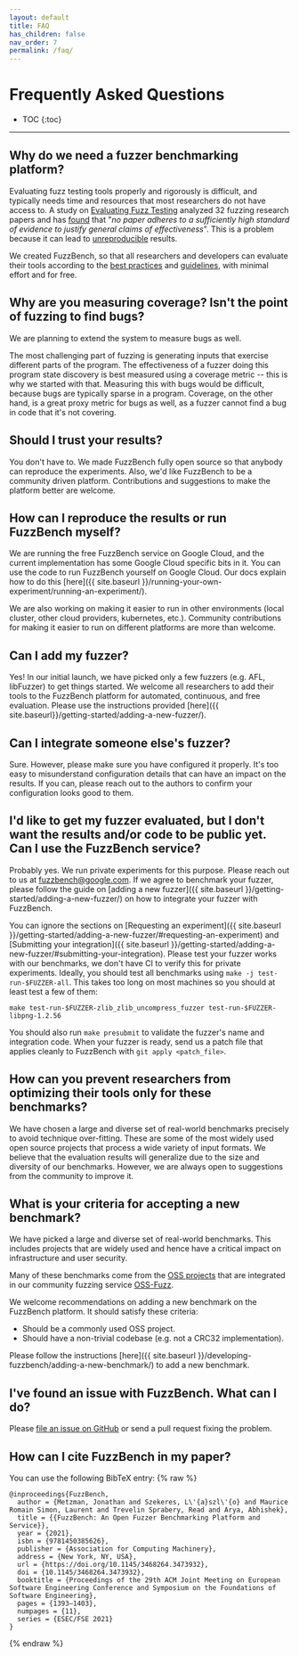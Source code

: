 ```yaml
---
layout: default
title: FAQ
has_children: false
nav_order: 7
permalink: /faq/
---
```


# Frequently Asked Questions

- TOC
{:toc}
---

## Why do we need a fuzzer benchmarking platform?

Evaluating fuzz testing tools properly and rigorously is difficult, and
typically needs time and resources that most researchers do not have access to.
A study on
[Evaluating Fuzz Testing](https://dl.acm.org/doi/10.1145/3243734.3243804)
analyzed 32 fuzzing research papers and has
[found](http://www.pl-enthusiast.net/2018/08/23/evaluating-empirical-evaluations-for-fuzz-testing/)
that "_no paper adheres to a sufficiently high standard of evidence to justify
general claims of effectiveness_". This is a problem because it can lead to
[unreproducible](https://andreas-zeller.blogspot.com/2019/10/when-results-are-all-that-matters-case.html)
results.

We created FuzzBench, so that all researchers and developers can evaluate their
tools according to the
[best practices](https://andreas-zeller.blogspot.com/2019/10/when-results-are-all-that-matters.html)
and
[guidelines](http://www.sigplan.org/Resources/EmpiricalEvaluation),
with minimal effort and for free.

## Why are you measuring coverage? Isn't the point of fuzzing to find bugs?

We are planning to extend the system to measure bugs as well.

The most challenging part of fuzzing is generating inputs that exercise
different parts of the program. The effectiveness of a fuzzer doing this program
state discovery is best measured using a coverage metric -- this is why we
started with that. Measuring this with bugs would be difficult, because bugs are
typically sparse in a program. Coverage, on the other hand, is a great proxy
metric for bugs as well, as a fuzzer cannot find a bug in code that it's not
covering.

## Should I trust your results?

You don't have to. We made FuzzBench fully open source so that anybody can
reproduce the experiments. Also, we'd like FuzzBench to be a community driven
platform. Contributions and suggestions to make the platform better are welcome.

## How can I reproduce the results or run FuzzBench myself?

We are running the free FuzzBench service on Google Cloud, and the current
implementation has some Google Cloud specific bits in it. You can use the code
to run FuzzBench yourself on Google Cloud. Our docs explain how to do this
[here]({{ site.baseurl }}/running-your-own-experiment/running-an-experiment/).

We are also working on making it easier to run in other environments (local
cluster, other cloud providers, kubernetes, etc.). Community contributions for
making it easier to run on different platforms are more than welcome.

## Can I add my fuzzer?

Yes! In our initial launch, we have picked only a few fuzzers (e.g. AFL,
libFuzzer) to get things started. We welcome all researchers to add their tools
to the FuzzBench platform for automated, continuous, and free evaluation. Please
use the instructions provided [here]({{ site.baseurl}}/getting-started/adding-a-new-fuzzer/).

## Can I integrate someone else's fuzzer?

Sure. However, please make sure you have configured it properly. It's too easy
to misunderstand configuration details that can have an impact on the results.
If you can, please reach out to the authors to confirm your configuration looks
good to them.

## I'd like to get my fuzzer evaluated, but I don't want the results and/or code to be public yet. Can I use the FuzzBench service?

Probably yes. We run private experiments for this purpose.
Please reach out to us at fuzzbench@google.com. If we agree to benchmark your
fuzzer, please follow the guide on
[adding a new fuzzer]({{ site.baseurl }}/getting-started/adding-a-new-fuzzer/)
on how to integrate your fuzzer with FuzzBench.

You can ignore the sections on [Requesting an experiment]({{ site.baseurl }}/getting-started/adding-a-new-fuzzer/#requesting-an-experiment) and
[Submitting your integration]({{ site.baseurl }}/getting-started/adding-a-new-fuzzer/#submitting-your-integration).
Please test your fuzzer works with our benchmarks, we don't have CI to verify
this for private experiments.
Ideally, you should test all benchmarks using `make -j test-run-$FUZZER-all`.
This takes too long on most machines so you should at least test a few of them:
```
make test-run-$FUZZER-zlib_zlib_uncompress_fuzzer test-run-$FUZZER-libpng-1.2.56
```

You should also run `make presubmit` to validate the fuzzer's name and
integration code.
When your fuzzer is ready, send us a patch file that applies cleanly to
FuzzBench with `git apply <patch_file>`.

## How can you prevent researchers from optimizing their tools only for these benchmarks?

We have chosen a large and diverse set of real-world benchmarks precisely to
avoid technique over-fitting. These are some of the most widely used open source
projects that process a wide variety of input formats. We believe that the
evaluation results will generalize due to the size and diversity of our
benchmarks. However, we are always open to suggestions from the community to
improve it.

## What is your criteria for accepting a new benchmark?

We have picked a large and diverse set of real-world benchmarks. This includes
projects that are widely used and hence have a critical impact on infrastructure
and user security.

Many of these benchmarks come from the
[OSS projects](https://github.com/google/oss-fuzz/tree/master/projects) that are
integrated in our community fuzzing service
[OSS-Fuzz](https://github.com/google/oss-fuzz).

We welcome recommendations on adding a new benchmark on the FuzzBench platform.
It should satisfy these criteria:
* Should be a commonly used OSS project.
* Should have a non-trivial codebase (e.g. not a CRC32 implementation).

Please follow the instructions
[here]({{ site.baseurl }}/developing-fuzzbench/adding-a-new-benchmark/) to add
a new benchmark.

## I've found an issue with FuzzBench. What can I do?

Please [file an issue on GitHub](https://github.com/google/fuzzbench/issues/new)
or send a pull request fixing the problem.

## How can I cite FuzzBench in my paper?

You can use the following BibTeX entry:
{% raw %}
```
@inproceedings{FuzzBench,
  author = {Metzman, Jonathan and Szekeres, L\'{a}szl\'{o} and Maurice Romain Simon, Laurent and Trevelin Sprabery, Read and Arya, Abhishek},
  title = {{FuzzBench: An Open Fuzzer Benchmarking Platform and Service}},
  year = {2021},
  isbn = {9781450385626},
  publisher = {Association for Computing Machinery},
  address = {New York, NY, USA},
  url = {https://doi.org/10.1145/3468264.3473932},
  doi = {10.1145/3468264.3473932},
  booktitle = {Proceedings of the 29th ACM Joint Meeting on European Software Engineering Conference and Symposium on the Foundations of Software Engineering},
  pages = {1393–1403},
  numpages = {11},
  series = {ESEC/FSE 2021}
}
```
{% endraw %}
